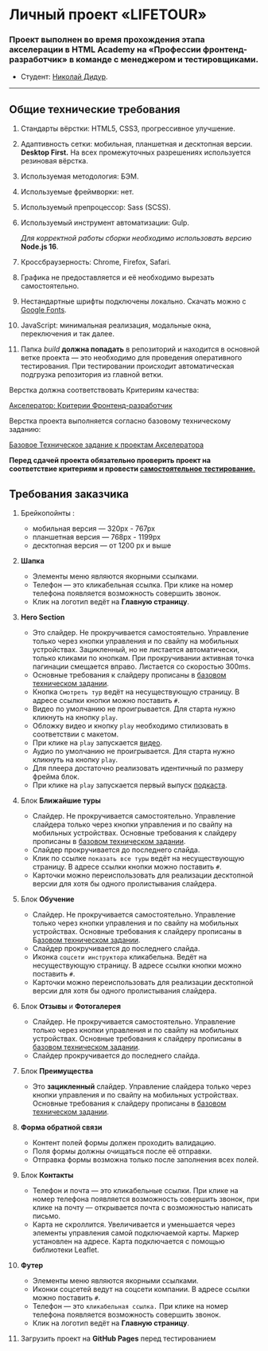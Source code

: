 # Личный проект «LIFETOUR»
  
### Проект выполнен во время прохождения этапа акселерации в HTML Academy на «Профессии фронтенд-разработчик» в команде с менеджером и тестировщиками.  
  
* Студент: [Николай Дидур](https://up.htmlacademy.ru/adaptive/27/user/2158229).
---
  
## **Общие технические требования**  
  
1. Стандарты вёрстки: HTML5, CSS3, прогрессивное улучшение.  
2. Адаптивность сетки: мобильная, планшетная и десктопная версии. **Desktop First.** На всех промежуточных разрешениях используется резиновая вёрстка.  
3. Используемая методология: БЭМ.  
4. Используемые фреймворки: нет.  
5. Используемый препроцессор: Sass (SCSS).  
6. Используемый инструмент автоматизации: Gulp.   
       
    *Для корректной работы сборки необходимо использовать версию* **Node.js 16**.  
         
7. Кроссбраузерность: Chrome, Firefox, Safari.  
8. Графика не предоставляется и её необходимо вырезать самостоятельно.
9. Нестандартные шрифты подключены локально. Скачать можно с [Google Fonts](https://fonts.google.com/).      
10. JavaScript: минимальная реализация, модальные окна, переключения и так далее.  
11. Папка *build* **должна попадать** в репозиторий и находится в основной ветке проекта — это необходимо для проведения оперативного тестирования. При тестировании происходит автоматическая подгрузка репозитория из главной ветки.  

Верстка должна соответствовать Критериям качества:  

[Акселератор: Критерии Фронтенд-разработчик](https://www.notion.so/4814c0ba58c240c4ad87ed2bacef2ff4?pvs=21)   

Верстка проекта выполняется согласно базовому техническому заданию:  

[Базовое Техническое задание к проектам Акселератора](https://www.notion.so/8dbea5d3176143cfa1e9f7080c07797c?pvs=21)   

**Перед сдачей проекта обязательно проверить проект на соответствие критериям и провести [самостоятельное тестирование.](https://www.notion.so/6ac6d0482eb24d6b91568f2333aef1db?pvs=21)**  
    
  ## Требования заказчика  
  
1. Брейкопойнты :  
    - мобильная версия — 320px - 767px  
    - планшетная версия — 768px - 1199px  
    - десктопная версия — от 1200 px и выше  
2. **Шапка**  
    - Элементы меню являются якорными ссылками.  
    - Телефон — это кликабельная ссылка. При клике на номер телефона появляется возможность совершить звонок.  
    - Клик на логотип ведёт на **Главную страницу**.  
3. **Hero Section**  
    - Это слайдер. Не прокручивается самостоятельно. Управление только через кнопки управления и по свайпу  на мобильных устройствах. Зацикленный, но не листается автоматически, только кликами по кнопкам. При прокручивании активная точка пагинации смещается вправо. Листается со скоростью 300ms.  
    - Основные требования к слайдеру прописаны в [базовом техническом задании](https://www.notion.so/8dbea5d3176143cfa1e9f7080c07797c?pvs=21).  
    - Кнопка `Смотреть тур` ведёт на несуществующую страницу. В адресе ссылки кнопки можно поставить `#`.  
    - Видео по умолчанию не проигрывается. Для старта нужно кликнуть на кнопку `play`.  
    - Обложку видео и кнопку `play` необходимо стилизовать в соответствии с макетом.  
    - При клике на `play` запускается [видео](https://www.youtube.com/watch?v=9TZXsZItgdw).  
    - Аудио по умолчанию не проигрывается. Для старта нужно кликнуть на кнопку `play`.  
    - Для плеера достаточно реализовать идентичный по размеру фрейма блок.  
    - При клике на `play` запускается первый выпуск [подкаста](https://music.yandex.ru/album/25474374?dir=desc&activeTab=track-list).  
4. Блок **Ближайшие туры**  
    - Слайдер. Не прокручивается самостоятельно. Управление слайдера только через кнопки управления и по свайпу на мобильных устройствах. Основные требования к слайдеру прописаны в [базовом техническом задании](https://www.notion.so/8dbea5d3176143cfa1e9f7080c07797c?pvs=21).  
    - Слайдер прокручивается до последнего слайда.  
    - Клик по ссылке `показать все туры` ведёт на несуществующую страницу. В адресе ссылки кнопки можно поставить `#`.  
    - Карточки можно переиспользовать для реализации десктопной версии для хотя бы одного пролистывания слайдера.  
5. Блок **Обучение**  
    - Слайдер. Не прокручивается самостоятельно. Управление только через кнопки управления и по свайпу на мобильных устройствах. Основные требования к слайдеру прописаны в Б[азовом техническом задании](https://www.notion.so/8dbea5d3176143cfa1e9f7080c07797c?pvs=21).  
    - Слайдер прокручивается до последнего слайда.  
    - Иконка `соцсети инструктора` кликабельна. Ведёт на несуществующую страницу. В адресе ссылки кнопки можно поставить `#`.  
    - Карточки можно переиспользовать для реализации десктопной версии для хотя бы одного пролистывания слайдера.  
6. Блок **Отзывы** и **Фотогалерея**  
    - Слайдер. Не прокручивается самостоятельно. Управление только через кнопки управления и по свайпу на мобильных устройствах. Основные требования к слайдеру прописаны в [базовом техническом задании](https://www.notion.so/8dbea5d3176143cfa1e9f7080c07797c?pvs=21).  
    - Слайдер прокручивается до последнего слайда.  
7. Блок **Преимущества**  
    - Это **зацикленный** слайдер. Управление слайдера только через кнопки управления и по свайпу на мобильных устройствах. Основные требования к слайдеру прописаны в [базовом техническом задании](https://www.notion.so/8dbea5d3176143cfa1e9f7080c07797c?pvs=21).  
8. **Форма обратной связи**  
    - Контент полей формы должен проходить валидацию.  
    - Поля формы должны очищаться после её отправки.  
    - Отправка формы возможна только после заполнения всех полей.  
9. Блок **Контакты**  
    - Телефон и почта — это кликабельные ссылки. При клике на номер телефона появляется возможность совершить звонок, при клике на почту — открывается почта с возможностью написать письмо.  
    - Карта не скроллится. Увеличивается и уменьшается через элементы управления самой подключаемой карты. Маркер установлен на адресе. Карта подключается с помощью библиотеки Leaflet.  
10. **Футер**  
    - Элементы меню являются якорными ссылками.  
    - Иконки соцсетей ведут на соцсети компании. В адресе ссылки можно поставить `#`.  
    - Телефон — это `кликабельная ссылка.` При клике на номер телефона появляется возможность совершить звонок.  
    - Клик на логотип ведёт на **Главную страницу**.  
    
11. Загрузить проект на **GitHub Pages** перед тестированием  
